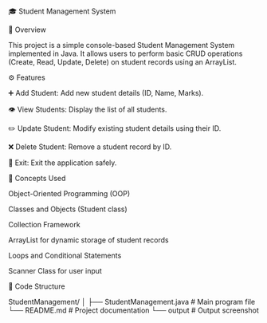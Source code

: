 🎓 Student Management System 

📘 Overview

This project is a simple console-based Student Management System implemented in Java.
It allows users to perform basic CRUD operations (Create, Read, Update, Delete) on student records using an ArrayList.

⚙️ Features

➕ Add Student: Add new student details (ID, Name, Marks).

👁️ View Students: Display the list of all students.

✏️ Update Student: Modify existing student details using their ID.

❌ Delete Student: Remove a student record by ID.

🚪 Exit: Exit the application safely.

🧠 Concepts Used

Object-Oriented Programming (OOP)

Classes and Objects (Student class)

Collection Framework

ArrayList for dynamic storage of student records

Loops and Conditional Statements

Scanner Class for user input

🧩 Code Structure

StudentManagement/
│
├── StudentManagement.java   # Main program file
└── README.md                # Project documentation
└── output                   # Output screenshot

